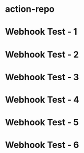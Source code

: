 # action-repo
# Webhook Test - 1
# Webhook Test - 2
# Webhook Test - 3
# Webhook Test - 4
# Webhook Test - 5
# Webhook Test - 6
